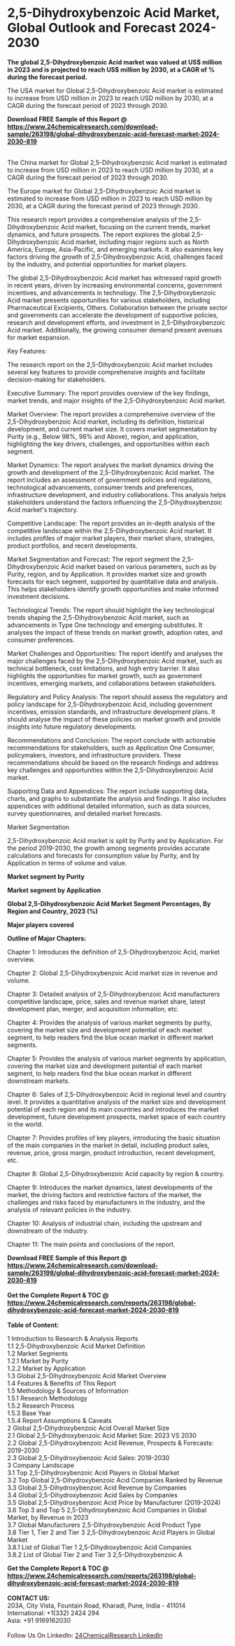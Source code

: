 <h1>2,5-Dihydroxybenzoic Acid Market, Global Outlook and Forecast 2024-2030</h1><p><strong>The global 2,5-Dihydroxybenzoic Acid market was valued at US$ million in 2023 and is projected to reach US$ million by 2030, at a CAGR of % during the forecast period.</strong></p><p>
</p><p>The USA market for Global 2,5-Dihydroxybenzoic Acid market is estimated to increase from USD million in 2023 to reach USD million by 2030, at a CAGR during the forecast period of 2023 through 2030.</p><div><b>Download FREE Sample of this Report @ 
            <a href="https://www.24chemicalresearch.com/download-sample/263198/global-dihydroxybenzoic-acid-forecast-market-2024-2030-819">
            https://www.24chemicalresearch.com/download-sample/263198/global-dihydroxybenzoic-acid-forecast-market-2024-2030-819</a></b></div><br><p>
</p><p>The China market for Global 2,5-Dihydroxybenzoic Acid market is estimated to increase from USD million in 2023 to reach USD million by 2030, at a CAGR during the forecast period of 2023 through 2030.</p><p>
</p><p>The Europe market for Global 2,5-Dihydroxybenzoic Acid market is estimated to increase from USD million in 2023 to reach USD million by 2030, at a CAGR during the forecast period of 2023 through 2030.</p><p>
</p><p>This research report provides a comprehensive analysis of the 2,5-Dihydroxybenzoic Acid market, focusing on the current trends, market dynamics, and future prospects. The report explores the global 2,5-Dihydroxybenzoic Acid market, including major regions such as North America, Europe, Asia-Pacific, and emerging markets. It also examines key factors driving the growth of 2,5-Dihydroxybenzoic Acid, challenges faced by the industry, and potential opportunities for market players.</p><p>
The global 2,5-Dihydroxybenzoic Acid market has witnessed rapid growth in recent years, driven by increasing environmental concerns, government incentives, and advancements in technology. The 2,5-Dihydroxybenzoic Acid market presents opportunities for various stakeholders, including Pharmaceutical Excipients, Others. Collaboration between the private sector and governments can accelerate the development of supportive policies, research and development efforts, and investment in 2,5-Dihydroxybenzoic Acid market. Additionally, the growing consumer demand present avenues for market expansion.</p><p>
Key Features:</p><p>
The research report on the 2,5-Dihydroxybenzoic Acid market includes several key features to provide comprehensive insights and facilitate decision-making for stakeholders.</p><p>
Executive Summary: The report provides overview of the key findings, market trends, and major insights of the 2,5-Dihydroxybenzoic Acid market.</p><p>
Market Overview: The report provides a comprehensive overview of the 2,5-Dihydroxybenzoic Acid market, including its definition, historical development, and current market size. It covers market segmentation by Purity (e.g., Below 98%, 98% and Above), region, and application, highlighting the key drivers, challenges, and opportunities within each segment.</p><p>
Market Dynamics: The report analyses the market dynamics driving the growth and development of the 2,5-Dihydroxybenzoic Acid market. The report includes an assessment of government policies and regulations, technological advancements, consumer trends and preferences, infrastructure development, and industry collaborations. This analysis helps stakeholders understand the factors influencing the 2,5-Dihydroxybenzoic Acid market's trajectory.</p><p>
Competitive Landscape: The report provides an in-depth analysis of the competitive landscape within the 2,5-Dihydroxybenzoic Acid market. It includes profiles of major market players, their market share, strategies, product portfolios, and recent developments.</p><p>
Market Segmentation and Forecast: The report segment the 2,5-Dihydroxybenzoic Acid market based on various parameters, such as by Purity, region, and by Application. It provides market size and growth forecasts for each segment, supported by quantitative data and analysis. This helps stakeholders identify growth opportunities and make informed investment decisions.</p><p>
Technological Trends: The report should highlight the key technological trends shaping the 2,5-Dihydroxybenzoic Acid market, such as advancements in Type One technology and emerging substitutes. It analyses the impact of these trends on market growth, adoption rates, and consumer preferences.</p><p>
Market Challenges and Opportunities: The report identify and analyses the major challenges faced by the 2,5-Dihydroxybenzoic Acid market, such as technical bottleneck, cost limitations, and high entry barrier. It also highlights the opportunities for market growth, such as government incentives, emerging markets, and collaborations between stakeholders.</p><p>
Regulatory and Policy Analysis: The report should assess the regulatory and policy landscape for 2,5-Dihydroxybenzoic Acid, including government incentives, emission standards, and infrastructure development plans. It should analyse the impact of these policies on market growth and provide insights into future regulatory developments.</p><p>
Recommendations and Conclusion: The report conclude with actionable recommendations for stakeholders, such as Application One Consumer, policymakers, investors, and infrastructure providers. These recommendations should be based on the research findings and address key challenges and opportunities within the 2,5-Dihydroxybenzoic Acid market.</p><p>
Supporting Data and Appendices: The report include supporting data, charts, and graphs to substantiate the analysis and findings. It also includes appendices with additional detailed information, such as data sources, survey questionnaires, and detailed market forecasts.</p><p>
Market Segmentation</p><p>
2,5-Dihydroxybenzoic Acid market is split by Purity and by Application. For the period 2019-2030, the growth among segments provides accurate calculations and forecasts for consumption value by Purity, and by Application in terms of volume and value.</p><p>
<strong>Market segment by Purity</strong></p><p>
</p><p>
<strong>Market segment by Application</strong></p><p>
</p><p>
<strong>Global 2,5-Dihydroxybenzoic Acid Market Segment Percentages, By Region and Country, 2023 (%)</strong></p><p>
</p><p>
<strong>Major players covered</strong></p><p>
</p><p>
</p><p><strong>Outline of Major Chapters:</strong></p><p>
Chapter 1: Introduces the definition of 2,5-Dihydroxybenzoic Acid, market overview.</p><p>
Chapter 2: Global 2,5-Dihydroxybenzoic Acid market size in revenue and volume.</p><p>
Chapter 3: Detailed analysis of 2,5-Dihydroxybenzoic Acid manufacturers competitive landscape, price, sales and revenue market share, latest development plan, merger, and acquisition information, etc.</p><p>
Chapter 4: Provides the analysis of various market segments by purity, covering the market size and development potential of each market segment, to help readers find the blue ocean market in different market segments.</p><p>
Chapter 5: Provides the analysis of various market segments by application, covering the market size and development potential of each market segment, to help readers find the blue ocean market in different downstream markets.</p><p>
Chapter 6: Sales of 2,5-Dihydroxybenzoic Acid in regional level and country level. It provides a quantitative analysis of the market size and development potential of each region and its main countries and introduces the market development, future development prospects, market space of each country in the world.</p><p>
Chapter 7: Provides profiles of key players, introducing the basic situation of the main companies in the market in detail, including product sales, revenue, price, gross margin, product introduction, recent development, etc.</p><p>
Chapter 8: Global 2,5-Dihydroxybenzoic Acid capacity by region &amp; country.</p><p>
Chapter 9: Introduces the market dynamics, latest developments of the market, the driving factors and restrictive factors of the market, the challenges and risks faced by manufacturers in the industry, and the analysis of relevant policies in the industry.</p><p>
Chapter 10: Analysis of industrial chain, including the upstream and downstream of the industry.</p><p>
Chapter 11: The main points and conclusions of the report.</p><div><b>Download FREE Sample of this Report @ 
            <a href="https://www.24chemicalresearch.com/download-sample/263198/global-dihydroxybenzoic-acid-forecast-market-2024-2030-819">
            https://www.24chemicalresearch.com/download-sample/263198/global-dihydroxybenzoic-acid-forecast-market-2024-2030-819</a></b></div><br><div><b>Get the Complete Report & TOC @ 
            <a href="https://www.24chemicalresearch.com/reports/263198/global-dihydroxybenzoic-acid-forecast-market-2024-2030-819">
            https://www.24chemicalresearch.com/reports/263198/global-dihydroxybenzoic-acid-forecast-market-2024-2030-819</a></b></div><br>
            <b>Table of Content:</b><p>1 Introduction to Research & Analysis Reports<br />
    1.1 2,5-Dihydroxybenzoic Acid Market Definition<br />
    1.2 Market Segments<br />
        1.2.1 Market by Purity<br />
        1.2.2 Market by Application<br />
    1.3 Global 2,5-Dihydroxybenzoic Acid Market Overview<br />
    1.4 Features & Benefits of This Report<br />
    1.5 Methodology & Sources of Information<br />
        1.5.1 Research Methodology<br />
        1.5.2 Research Process<br />
        1.5.3 Base Year<br />
        1.5.4 Report Assumptions & Caveats<br />
2 Global 2,5-Dihydroxybenzoic Acid Overall Market Size<br />
    2.1 Global 2,5-Dihydroxybenzoic Acid Market Size: 2023 VS 2030<br />
    2.2 Global 2,5-Dihydroxybenzoic Acid Revenue, Prospects & Forecasts: 2019-2030<br />
    2.3 Global 2,5-Dihydroxybenzoic Acid Sales: 2019-2030<br />
3 Company Landscape<br />
    3.1 Top 2,5-Dihydroxybenzoic Acid Players in Global Market<br />
    3.2 Top Global 2,5-Dihydroxybenzoic Acid Companies Ranked by Revenue<br />
    3.3 Global 2,5-Dihydroxybenzoic Acid Revenue by Companies<br />
    3.4 Global 2,5-Dihydroxybenzoic Acid Sales by Companies<br />
    3.5 Global 2,5-Dihydroxybenzoic Acid Price by Manufacturer (2019-2024)<br />
    3.6 Top 3 and Top 5 2,5-Dihydroxybenzoic Acid Companies in Global Market, by Revenue in 2023<br />
    3.7 Global Manufacturers 2,5-Dihydroxybenzoic Acid Product Type<br />
    3.8 Tier 1, Tier 2 and Tier 3 2,5-Dihydroxybenzoic Acid Players in Global Market<br />
        3.8.1 List of Global Tier 1 2,5-Dihydroxybenzoic Acid Companies<br />
        3.8.2 List of Global Tier 2 and Tier 3 2,5-Dihydroxybenzoic A</p><div><b>Get the Complete Report & TOC @ 
            <a href="https://www.24chemicalresearch.com/reports/263198/global-dihydroxybenzoic-acid-forecast-market-2024-2030-819">
            https://www.24chemicalresearch.com/reports/263198/global-dihydroxybenzoic-acid-forecast-market-2024-2030-819</a></b></div><br><b>CONTACT US:</b><br>
            203A, City Vista, Fountain Road, Kharadi, Pune, India - 411014<br>
            International: +1(332) 2424 294<br>
            Asia: +91 9169162030 <br><br>
            Follow Us On LinkedIn: <a href="https://www.linkedin.com/company/24chemicalresearch/">24ChemicalResearch LinkedIn</a>